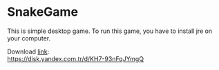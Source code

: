# SnakeGame

This is simple desktop game. To run this game, you have to install jre on your computer.  

Download [link](https://disk.yandex.com.tr/d/KH7-93nFqJYmgQ):  
https://disk.yandex.com.tr/d/KH7-93nFqJYmgQ 